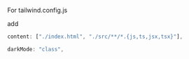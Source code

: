 For tailwind.config.js

add

```js
content: ["./index.html", "./src/**/*.{js,ts,jsx,tsx}"],

darkMode: "class",
```